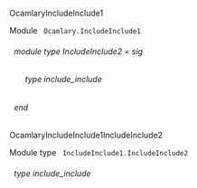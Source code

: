 OcamlaryIncludeInclude1

 Module `` Ocamlary.IncludeInclude1`` 
<a id="module-type-IncludeInclude2"></a>
###### &nbsp; module type IncludeInclude2 = sig

<a id="type-include_include"></a>
###### &nbsp; &nbsp; &nbsp; &nbsp;type include_include


###### &nbsp; end


OcamlaryIncludeInclude1IncludeInclude2

 Module type `` IncludeInclude1.IncludeInclude2`` 
<a id="type-include_include"></a>
###### &nbsp; type include_include


